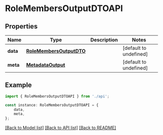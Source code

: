 # RoleMembersOutputDTOAPI


## Properties

Name | Type | Description | Notes
------------ | ------------- | ------------- | -------------
**data** | [**RoleMembersOutputDTO**](RoleMembersOutputDTO.md) |  | [default to undefined]
**meta** | [**MetadataOutput**](MetadataOutput.md) |  | [default to undefined]

## Example

```typescript
import { RoleMembersOutputDTOAPI } from './api';

const instance: RoleMembersOutputDTOAPI = {
    data,
    meta,
};
```

[[Back to Model list]](../README.md#documentation-for-models) [[Back to API list]](../README.md#documentation-for-api-endpoints) [[Back to README]](../README.md)
